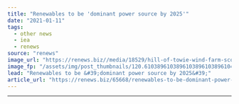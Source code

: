 ```yaml
---
title: "Renewables to be 'dominant power source by 2025'"
date: "2021-01-11"
tags: 
  - other news
  - iea
  - renews
source: "renews"
image_url: "https://renews.biz//media/18529/hill-of-towie-wind-farm-scotland-credit-renews.jpg?mode=crop&width=770&heightratio=0.6103896103896103896103896104&slimmage=true"
image_fp: "/assets/img/post_thumbnails/120.6103896103896103896103896104&slimmage=true"
lead: "Renewables to be &#39;dominant power source by 2025&#39;"
article_url: "https://renews.biz/65668/renewables-to-be-dominant-power-source-by-2025/"
---
```


---
